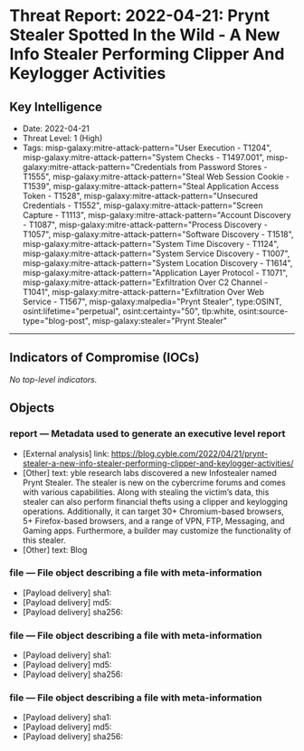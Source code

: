 # Threat Report: 2022-04-21: Prynt Stealer Spotted In the Wild - A New Info Stealer Performing Clipper And Keylogger Activities


## Key Intelligence
* Date: 2022-04-21
* Threat Level: 1 (High)
* Tags: misp-galaxy:mitre-attack-pattern="User Execution - T1204", misp-galaxy:mitre-attack-pattern="System Checks - T1497.001", misp-galaxy:mitre-attack-pattern="Credentials from Password Stores - T1555", misp-galaxy:mitre-attack-pattern="Steal Web Session Cookie - T1539", misp-galaxy:mitre-attack-pattern="Steal Application Access Token - T1528", misp-galaxy:mitre-attack-pattern="Unsecured Credentials - T1552", misp-galaxy:mitre-attack-pattern="Screen Capture - T1113", misp-galaxy:mitre-attack-pattern="Account Discovery - T1087", misp-galaxy:mitre-attack-pattern="Process Discovery - T1057", misp-galaxy:mitre-attack-pattern="Software Discovery - T1518", misp-galaxy:mitre-attack-pattern="System Time Discovery - T1124", misp-galaxy:mitre-attack-pattern="System Service Discovery - T1007", misp-galaxy:mitre-attack-pattern="System Location Discovery - T1614", misp-galaxy:mitre-attack-pattern="Application Layer Protocol - T1071", misp-galaxy:mitre-attack-pattern="Exfiltration Over C2 Channel - T1041", misp-galaxy:mitre-attack-pattern="Exfiltration Over Web Service - T1567", misp-galaxy:malpedia="Prynt Stealer", type:OSINT, osint:lifetime="perpetual", osint:certainty="50", tlp:white, osint:source-type="blog-post", misp-galaxy:stealer="Prynt Stealer"

---

## Indicators of Compromise (IOCs)
_No top-level indicators._

## Objects
### report — Metadata used to generate an executive level report
* [External analysis] link: https://blog.cyble.com/2022/04/21/prynt-stealer-a-new-info-stealer-performing-clipper-and-keylogger-activities/
* [Other] text: yble research labs discovered a new Infostealer named Prynt Stealer. The stealer is new on the cybercrime forums and comes with various capabilities. Along with stealing the victim’s data, this stealer can also perform financial thefts using a clipper and keylogging operations. Additionally, it can target 30+ Chromium-based browsers, 5+ Firefox-based browsers, and a range of VPN, FTP, Messaging, and Gaming apps. Furthermore, a builder may customize the functionality of this stealer.
* [Other] text: Blog

### file — File object describing a file with meta-information
* [Payload delivery] sha1: <sha1>
* [Payload delivery] md5: <md5>
* [Payload delivery] sha256: <sha256>

### file — File object describing a file with meta-information
* [Payload delivery] sha1: <sha1>
* [Payload delivery] md5: <md5>
* [Payload delivery] sha256: <sha256>

### file — File object describing a file with meta-information
* [Payload delivery] sha1: <sha1>
* [Payload delivery] md5: <md5>
* [Payload delivery] sha256: <sha256>
